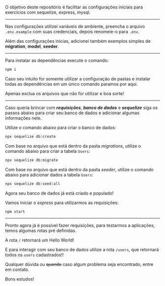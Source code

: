O objetivo deste repositório é facilitar as configurações iniciais para exercícios com sequelize, express, mysql.

---

Nas configurações utilizei variáveis de ambiente, preencha o arquivo `.env.example` com suas credenciais, depois renomeie-o para `.env`.

Além das configurações inicias, adicionei também exemplos simples de **migration**, **model**, **seeder**.

---

Para instalar as dependências execute o comando: 
```bash
npm i
```

Caso seu intuito for somente utilizar a configuração de pastas e instalar todas as dependências em um único comando paramos por aqui.

Apenas exclua os arquivos que não for utilizar e boa sorte!

---

Caso queria brincar com ***requisições***, ***banco de dados*** e ***sequelize*** siga os passos abaixo para criar seu banco de dados e adicionar algumas informações nele.

Utilize o comando abaixo para criar o banco de dados:
```bash
npx sequelize db:create
```

Com base no arquivo que está dentro da pasta *migrations*, utilize o comando abaixo para criar a tabela `Users`:
```bash
npx sequelize db:migrate
```

Com base no arquivo que está dentro da pasta *seeder*, utilize o comando abaixo para adicionar dados a tabela `Users`:
```bash
npx sequelize db:seed:all 
```

Agora seu banco de dados já está criado e populado!

Vamos iniciar o *express* para utilizarmos as requisições:
```bash
npm start 
```

---

Pronto agora já é possível fazer requisições, para testarmos a aplicações, temos algumas rotas pré definidas.

A rota `/` retornará um Hello World!

E para interagir com seu banco de dados utilize a rota `/users`, que retornará todos os `users` cadastrados!!

Qualquer dúvida ou ~~quando~~ caso algum problema seja encontrado, entre em contato.

Bons estudos!
